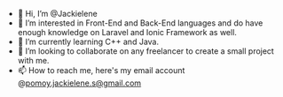 - 👋 Hi, I’m @Jackielene
- 👀 I’m interested in Front-End and Back-End languages and do have enough knowledge on Laravel and Ionic Framework as well.
- 🌱 I’m currently learning C++ and Java.
- 💞️ I’m looking to collaborate on any freelancer to create a small project with me.
- 📫 How to reach me, here's my email account @pomoy.jackielene.s@gmail.com

<!---
Jackielene/Jackielene is a ✨ special ✨ repository because its `README.md` (this file) appears on your GitHub profile.
You can click the Preview link to take a look at your changes.
--->
